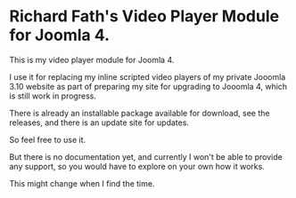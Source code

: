 # Richard Fath's Video Player Module for Joomla 4.
This is my video player module for Joomla 4.

I use it for replacing my inline scripted video players of my private Jooomla 3.10 website as part of preparing my site for upgrading to Jooomla 4, which is still work in progress.

There is already an installable package available for download, see the releases, and there is an update site for updates.

So feel free to use it.

But there is no documentation yet, and currently I won't be able to provide any support, so you would have to explore on your own how it works.

This might change when I find the time.
